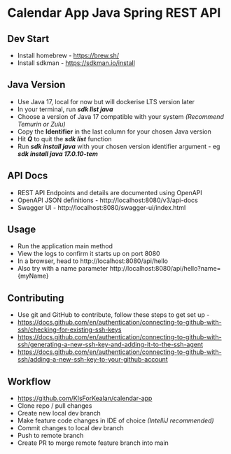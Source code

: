 # Calendar App Java Spring REST API

## Dev Start
- Install homebrew - https://brew.sh/
- Install sdkman - https://sdkman.io/install

## Java Version
- Use Java 17, local for now but will dockerise LTS version later
- In your terminal, run _**sdk list java**_
- Choose a version of Java 17 compatible with your system _(Recommend Temurin or Zulu)_
- Copy the **Identifier** in the last column for your chosen Java version
- Hit **_Q_** to quit the _**sdk list**_ function
- Run _**sdk install java**_ with your chosen version identifier argument - eg **_sdk install java 17.0.10-tem_**

## API Docs
- REST API Endpoints and details are documented using OpenAPI
- OpenAPI JSON definitions - http://localhost:8080/v3/api-docs
- Swagger UI - http://localhost:8080/swagger-ui/index.html

## Usage
- Run the application main method
- View the logs to confirm it starts up on port 8080
- In a browser, head to http://localhost:8080/api/hello
- Also try with a name parameter http://localhost:8080/api/hello?name={myName}

## Contributing
- Use git and GitHub to contribute, follow these steps to get set up -
- https://docs.github.com/en/authentication/connecting-to-github-with-ssh/checking-for-existing-ssh-keys
- https://docs.github.com/en/authentication/connecting-to-github-with-ssh/generating-a-new-ssh-key-and-adding-it-to-the-ssh-agent
- https://docs.github.com/en/authentication/connecting-to-github-with-ssh/adding-a-new-ssh-key-to-your-github-account

## Workflow
- https://github.com/KIsForKealan/calendar-app
- Clone repo / pull changes
- Create new local dev branch
- Make feature code changes in IDE of choice _(IntelliJ recommended)_
- Commit changes to local dev branch
- Push to remote branch
- Create PR to merge remote feature branch into main
